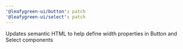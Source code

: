 ```yaml
---
'@leafygreen-ui/button': patch
'@leafygreen-ui/select': patch
---
```


Updates semantic HTML to help define width properties in Button and Select components
